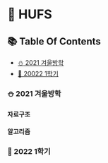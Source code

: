 # :owl: HUFS

## :books: Table Of Contents

- [:snowman: 2021 겨울방학](#snowman-2021-겨울방학)
- [:seedling: 20022 1학기](#seedling-2022-1학기)

### :snowman: 2021 겨울방학

#### 자료구조

#### 알고리즘

### :seedling: 2022 1학기

